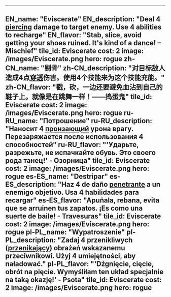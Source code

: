 ---

EN_name: "Eviscerate"
EN_description: "Deal 4 <u>piercing</u> damage to target enemy. Use 4 abilities to recharge"
EN_flavor: "Stab, slice, avoid getting your shoes ruined. It's kind of a dance!  – Mischief"
tile_id: Eviscerate
cost: 2
image: /images/Eviscerate.png
hero: rogue
zh-CN_name: "剔骨"
zh-CN_description: "对目标敌人造成4点<u>穿透</u>伤害。使用4个技能来为这个技能充能。"
zh-CN_flavor: "戳，砍，一边还要避免血沾到自己的鞋子上。就像是在跳舞一样！——捣蛋鬼"
tile_id: Eviscerate
cost: 2
image: /images/Eviscerate.png
hero: rogue
ru-RU_name: "Потрошение"
ru-RU_description: "Наносит 4 <u>пронзающий</u> урона врагу. Перезаряжается после использования 4 способностей"
ru-RU_flavor: "'Ударьте, разрежьте, не испачкайте обувь. Это своего рода танец!' - Озорница"
tile_id: Eviscerate
cost: 2
image: /images/Eviscerate.png
hero: rogue
es-ES_name: "Destripar"
es-ES_description: "Haz 4 de daño <u>penetrante</u> a un enemigo objetivo. Usa 4 habilidades para recargar"
es-ES_flavor: "Apuñala, rebana, evita que se arruinen tus zapatos. ¡Es como una suerte de baile! - Travesuras"
tile_id: Eviscerate
cost: 2
image: /images/Eviscerate.png
hero: rogue
pl-PL_name: "Wypatroszenie"
pl-PL_description: "Zadaj 4 przenikliwych (<u>przenikający</u>) obrażeń wskazanemu przeciwnikowi. Użyj 4 umiejętności, aby naładować."
pl-PL_flavor: "'Dźgnięcie, cięcie, obrót na pięcie. Wymyśliłam ten układ specjalnie na taką okazję!' - Psota"
tile_id: Eviscerate
cost: 2
image: /images/Eviscerate.png
hero: rogue
---